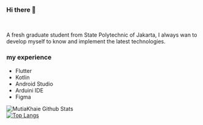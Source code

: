 ### Hi there 👋

<br>

A fresh graduate student from State Polytechnic of Jakarta, I always wan to develop myself to know and implement the latest technologies. 
### my experience


* Flutter
* Kotlin 
* Android Studio
* Arduini IDE 
* Figma

![MutiaKhaie Github Stats](https://github-readme-stats.vercel.app/api?username=mutiakk&count_private=true&show_icons=true&include_all_commits=true) <br>
[![Top Langs](https://github-readme-stats.vercel.app/api/top-langs/?username=mutiakk)](https://github.com/mutiakk/github-readme-stats)

<!--
**mutiakk/mutiakk** is a ✨ _special_ ✨ repository because its `README.md` (this file) appears on your GitHub profile.

Here are some ideas to get you started:



- 🔭 I’m currently working on ...
- 🌱 I’m currently learning ...
- 👯 I’m looking to collaborate on ...
- 🤔 I’m looking for help with ...
- 💬 Ask me about ...
- 📫 How to reach me: ...
- 😄 Pronouns: ...
- ⚡ Fun fact: ...
-->
